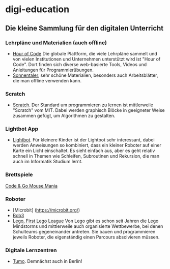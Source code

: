 # digi-education
## Die kleine Sammlung für den digitalen Unterricht

### Lehrpläne und Materialien (auch offline)
* [Hour of Code](https://code.org/) Die globale Plattform, die viele Lehrpläne sammelt und von vielen Institutionen und Unternehmen unterstützt wird ist "Hour of Code". Dort finden sich diverse web-basierte Tools, Videos und Anleitungen für Programmierübungen. 
* [Sonnentaler](https://www.sonnentaler.net/aktivitaeten/informatik/programmieren/123-kodiert/), sehr schöne Materialien, besonders auch Arbeitsblätter, die man offline verwenden kann.

### Scratch
* [Scratch](https://scratch.mit.edu/). Der Standard um programmieren zu lernen ist mittlerweile "Scratch" vom MIT. Dabei werden graphisch Blöcke in geeigneter Weise zusammen gefügt, um Algorithmen zu gestalten.

### Lightbot App
* [Lightbot](https://lightbot.com/). Für kleinere Kinder ist der Lightbot sehr interessant, dabei werden Anweisungen so kombiniert, dass ein kleiner Roboter auf einer Karte ein Licht einschaltet. Es sieht einfach aus, aber es geht relativ schnell in Themen wie Schleifen, Subroutinen und Rekursion, die man auch im Informatik Studium lernt.

### Brettspiele
[Code & Go Mouse Mania](https://www.westermann.de/artikel/L30923/Code-Go-Mouse-Mania-Brettspiel)

### Roboter
* [Microbit] (https://microbit.org/)
* [Bob3](https://www.bob3.org/de/grundschule)
* [Lego, First Lego League](https://www.first-lego-league.org/de/)
Von Lego gibt es schon seit Jahren die Lego Mindstorms und mittlerweile auch organisierte Wettbewerbe, bei denen Schulteams gegeneinander antreten. Sie bauen und programmieren jeweils Roboter, die eigenständig einen Parcours absolvieren müssen. 

### Digitale Lernzentren
* [Tumo](https://www.youtube.com/watch?v=R94lhYCl4XE). Demnächst auch in Berlin!